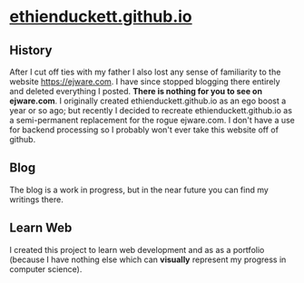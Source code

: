 # [ethienduckett.github.io](https://ethienduckett.github.io)
## History
After I cut off ties with my father I also lost any sense of familiarity to the website https://ejware.com. I have since stopped blogging there entirely and deleted everything I posted. **There is nothing for you to see on ejware.com**. I originally created ethienduckett.github.io as an ego boost a year or so ago; but recently I decided to recreate ethienduckett.github.io as a semi-permanent replacement for the rogue ejware.com. I don't have a use for backend processing so I probably won't ever take this website off of github.
## Blog
The blog is a work in progress, but in the near future you can find my writings there.
## Learn Web
I created this project to learn web development and as as a portfolio (because I have nothing else which can **visually** represent my progress in computer science).

